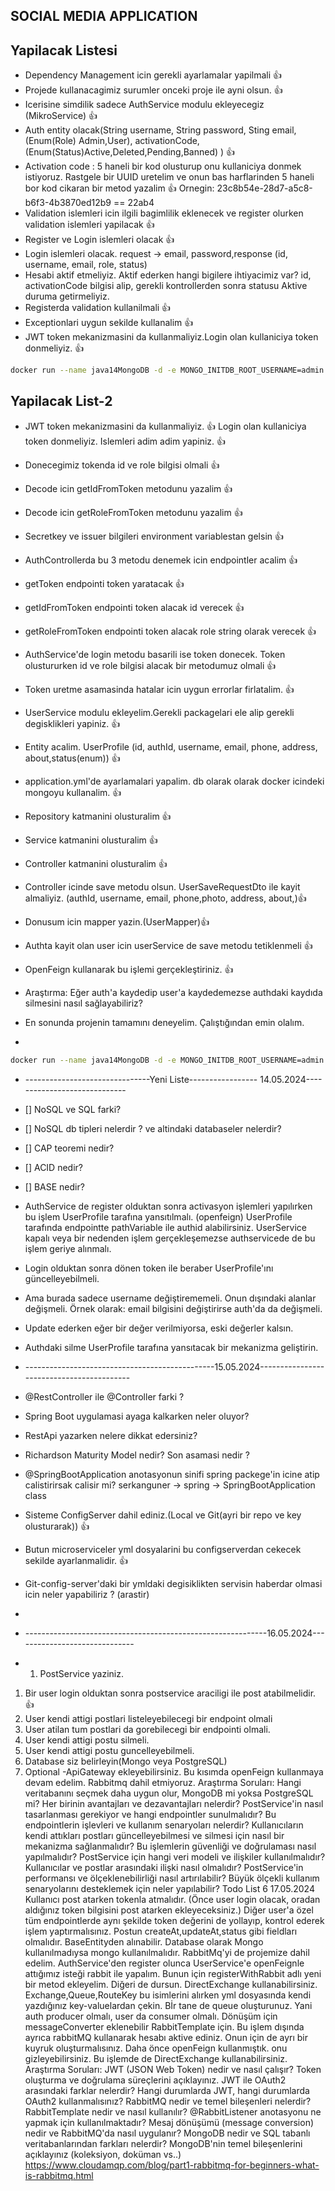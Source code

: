 ## SOCIAL MEDIA APPLICATION

## Yapilacak Listesi
* Dependency Management icin gerekli ayarlamalar yapilmali 👍
* Projede kullanacagimiz surumler onceki proje ile ayni olsun. 👍
* Icerisine simdilik sadece AuthService modulu ekleyecegiz (MikroService) 👍
* Auth entity olacak(String username, String password, Sting email, (Enum(Role) Admin,User), activationCode, (Enum(Status)Active,Deleted,Pending,Banned) ) 👍
*  Activation code : 5 haneli bir kod olusturup onu kullaniciya donmek istiyoruz. Rastgele bir UUID uretelim ve onun bas harflarinden 5 haneli bor kod cikaran bir metod yazalim 👍
   Ornegin: 23c8b54e-28d7-a5c8-b6f3-4b3870ed12b9 == 22ab4
* Validation islemleri icin ilgili bagimlilik eklenecek ve register olurken validation islemleri yapilacak 👍
* Register ve Login islemleri olacak 👍
* Login islemleri olacak. request -> email, password,response (id, username, email, role, status) 
* Hesabi aktif etmeliyiz. Aktif ederken hangi bigilere ihtiyacimiz var? id, activationCode bilgisi alip, gerekli kontrollerden sonra statusu Aktive duruma getirmeliyiz.
* Registerda validation kullanilmali 👍
* Exceptionlari uygun sekilde kullanalim 👍
* JWT token mekanizmasini da kullanmaliyiz.Login olan kullaniciya token donmeliyiz. 👍
```bash
docker run --name java14MongoDB -d -e MONGO_INITDB_ROOT_USERNAME=admin -e MONGO_INITDB_ROOT_PASSWORD=root  -p  27027:27017  mongo:jammy
```

## Yapilacak List-2
* JWT token mekanizmasini da kullanmaliyiz. 👍
 Login olan kullaniciya token donmeliyiz. Islemleri adim adim yapiniz. 👍

* Donecegimiz tokenda id ve role bilgisi olmali 👍
* Decode icin getIdFromToken metodunu yazalim 👍
* Decode icin getRoleFromToken metodunu yazalim 👍
* Secretkey ve issuer bilgileri environment variablestan gelsin 👍
* AuthControllerda bu 3 metodu denemek icin endpointler acalim 👍
* getToken endpointi token yaratacak 👍
* getIdFromToken endpointi token alacak id verecek 👍
* getRoleFromToken endpointi token alacak role string olarak verecek 👍
* AuthService'de login  metodu basarili ise token donecek. Token olustururken id ve role bilgisi alacak bir metodumuz olmali 👍
* Token uretme asamasinda hatalar icin uygun errorlar firlatalim. 👍
* UserService modulu ekleyelim.Gerekli packagelari ele alip gerekli degisklikleri yapiniz. 👍
* Entity acalim. UserProfile (id, authId, username, email, phone, address, about,status(enum)) 👍
* application.yml'de ayarlamalari yapalim. db olarak olarak docker icindeki mongoyu kullanalim. 👍
* Repository katmanini olusturalim  👍
* Service katmanini olusturalim 👍
* Controller katmanini olusturalim 👍
* Controller icinde save metodu olsun. UserSaveRequestDto ile kayit almaliyiz. (authId, username, email, phone,photo, address, about,)👍
* Donusum icin mapper yazin.(UserMapper)👍
* Authta kayit olan user icin userService de save metodu tetiklenmeli 👍
* OpenFeign kullanarak bu işlemi gerçekleştiriniz. 👍
* Araştırma: Eğer auth'a kaydedip user'a kaydedemezse authdaki kaydıda silmesini nasıl sağlayabiliriz?
* En sonunda projenin tamamını deneyelim. Çalıştığından emin olalım.
* 
````bash
docker run --name java14MongoDB -d -e MONGO_INITDB_ROOT_USERNAME=admin -e MONGO_INITDB_ROOT_PASSWORD=root  -p  27027:27017  mongo:jammy`
 `````

* -------------------------------Yeni Liste----------------- 14.05.2024-----------------------------
* [] NoSQL ve SQL farki?
* [] NoSQL db tipleri nelerdir ? ve altindaki databaseler nelerdir?
* [] CAP teoremi nedir?
* [] ACID nedir?
* [] BASE nedir?
* AuthService de register olduktan sonra activasyon işlemleri yapılırken bu işlem UserProfile tarafına yansıtılmalı. (openfeign) UserProfile tarafında endpointte pathVariable ile authid alabilirsiniz. UserService kapalı veya bir nedenden işlem gerçekleşemezse authservicede de bu işlem geriye alınmalı.
* Login olduktan sonra dönen token ile beraber UserProfile'ını güncelleyebilmeli.
* Ama burada sadece username değiştirememeli. Onun dışındaki alanlar değişmeli. Örnek olarak: email bilgisini değiştirirse auth'da da değişmeli.
* Update ederken eğer bir değer verilmiyorsa, eski değerler kalsın.
*  Authdaki silme UserProfile tarafına yansıtacak bir mekanizma geliştirin.


* -----------------------------------------------15.05.2024------------------------------------------
* @RestController ile @Controller farki ? 
* Spring Boot uygulamasi ayaga kalkarken neler oluyor?
* RestApi yazarken nelere dikkat edersiniz?
* Richardson Maturity Model nedir? Son asamasi nedir ?
* @SpringBootApplication anotasyonun sinifi spring packege'in icine atip calistirirsak calisir mi? serkanguner -> spring -> SpringBootApplication class
* Sisteme ConfigServer dahil ediniz.(Local ve Git(ayri bir repo ve key olusturarak)) 👍
* Butun microserviceler yml dosyalarini bu configserverdan cekecek sekilde ayarlanmalidir. 👍
* Git-config-server'daki bir ymldaki degisiklikten servisin haberdar olmasi icin neler yapabiliriz ? (arastir)
* 
* ------------------------------------------------------------16.05.2024------------------------------
* 1. PostService yaziniz. 
1. Bir user login olduktan sonra postservice araciligi ile post atabilmelidir. 👍
2. User kendi attigi postlari listeleyebilecegi bir endpoint olmali
3. User atilan tum postlari da gorebilecegi bir endpointi olmali.
4. User kendi attigi postu silmeli.
4. User kendi attigi postu guncelleyebilmeli.
5. Database siz belirleyin(Mongo veya PostgreSQL)
6. Optional -ApiGateway ekleyebilirsiniz.
   Bu kısımda openFeign kullanmaya devam edelim. Rabbitmq dahil etmiyoruz.
   Araştırma Soruları: Hangi veritabanını seçmek daha uygun olur, MongoDB mi yoksa PostgreSQL mi? Her birinin avantajları ve dezavantajları nelerdir?
   PostService'in nasıl tasarlanması gerekiyor ve hangi endpointler sunulmalıdır? Bu endpointlerin işlevleri ve kullanım senaryoları nelerdir?
   Kullanıcıların kendi attıkları postları güncelleyebilmesi ve silmesi için nasıl bir mekanizma sağlanmalıdır? Bu işlemlerin güvenliği ve doğrulaması nasıl yapılmalıdır?
   PostService için hangi veri modeli ve ilişkiler kullanılmalıdır? Kullanıcılar ve postlar arasındaki ilişki nasıl olmalıdır?
   PostService'in performansı ve ölçeklenebilirliği nasıl artırılabilir? Büyük ölçekli kullanım senaryolarını desteklemek için neler yapılabilir?
   Todo List 6 17.05.2024
   Kullanıcı post atarken tokenla atmalıdır. (Önce user login olacak, oradan aldığınız token bilgisini post atarken ekleyeceksiniz.)
   Diğer user'a özel tüm endpointlerde aynı şekilde token değerini de yollayıp, kontrol ederek işlem yaptırmalısınız.
   Postun createAt,updateAt,status gibi fieldları olmalıdır. BaseEntityden alınabilir.
   Database olarak Mongo kullanılmadıysa mongo kullanılmalıdır.
   RabbitMq'yi de projemize dahil edelim.
   AuthService'den register olunca UserService'e openFeignle attığımız isteği rabbit ile yapalım. Bunun için registerWithRabbit adlı yeni bir metod ekleyelim. Diğeri de dursun.
   DirectExchange kullanabilirsiniz.
   Exchange,Queue,RouteKey bu isimlerini alırken yml dosyasında kendi yazdığınız key-valuelardan çekin.
   Bİr tane de queue oluşturunuz.
   Yani auth producer olmalı, user da consumer olmalı.
   Dönüşüm için messageConverter eklenebilir RabbitTemplate için.
   Bu işlem dışında ayrıca rabbitMQ kullanarak hesabı aktive ediniz. Onun için de ayrı bir kuyruk oluşturmalısınız. Daha önce openFeign kullanmıştık. onu gizleyebilirsiniz. Bu işlemde de DirectExchange kullanabilirsiniz.
   Araştırma Soruları:
   JWT (JSON Web Token) nedir ve nasıl çalışır? Token oluşturma ve doğrulama süreçlerini açıklayınız.
   JWT ile OAuth2 arasındaki farklar nelerdir? Hangi durumlarda JWT, hangi durumlarda OAuth2 kullanmalısınız?
   RabbitMQ nedir ve temel bileşenleri nelerdir?
   RabbitTemplate nedir ve nasıl kullanılır?
   @RabbitListener anotasyonu ne yapmak için kullanılmaktadır?
   Mesaj dönüşümü (message conversion) nedir ve RabbitMQ'da nasıl uygulanır?
   MongoDB nedir ve SQL tabanlı veritabanlarından farkları nelerdir? MongoDB'nin temel bileşenlerini açıklayınız (koleksiyon, doküman vs..)
   https://www.cloudamqp.com/blog/part1-rabbitmq-for-beginners-what-is-rabbitmq.html
